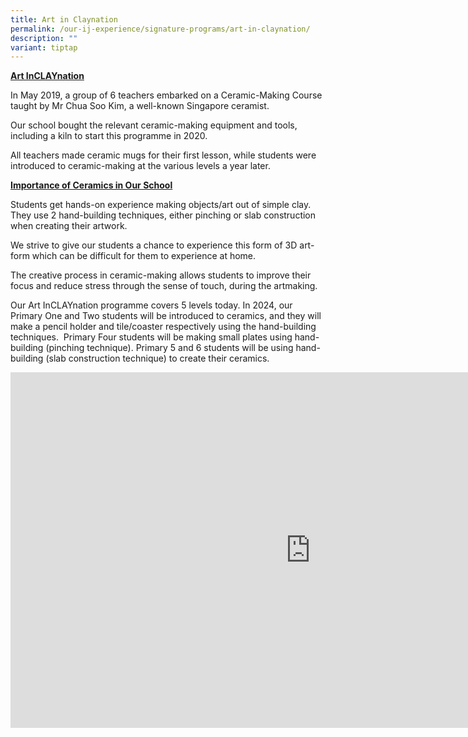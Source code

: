 ```yaml
---
title: Art in Claynation
permalink: /our-ij-experience/signature-programs/art-in-claynation/
description: ""
variant: tiptap
---
```

<p><strong><u>Art InCLAYnation</u></strong>
</p>
<p>In May 2019, a group of 6 teachers embarked on a Ceramic-Making Course
taught by Mr Chua Soo Kim, a well-known Singapore ceramist.</p>
<p>Our school bought the relevant ceramic-making equipment and tools, including
a kiln to start this programme in 2020.</p>
<p>All teachers made ceramic mugs for their first lesson, while students
were introduced to ceramic-making at the various levels a year later.</p>
<p></p>
<p><strong><u>Importance of Ceramics in Our School</u></strong>
</p>
<p>Students get hands-on experience making objects/art out of simple clay.
They use 2 hand-building techniques, either pinching or slab construction
when creating their artwork.</p>
<p>We strive to give our students a chance to experience this form of 3D
art-form which can be difficult for them to experience at home.</p>
<p>The creative process in ceramic-making allows students to improve their
focus and reduce stress through the sense of touch, during the artmaking.</p>
<p>Our Art InCLAYnation programme covers 5 levels today. In 2024, our Primary
One and Two students will be introduced to ceramics, and they will make
a pencil holder and tile/coaster respectively using the hand-building techniques.&nbsp;
Primary Four students will be making small plates using hand-building (pinching
technique). Primary 5 and 6 students will be using hand-building (slab
construction technique) to create their ceramics.</p>
<div class="iframe-wrapper">
<iframe height="569" width="960" allowfullscreen="true" frameborder="0" src="https://docs.google.com/presentation/d/1vjG_R2k_VVPJ1swWdWgNrfv55xBXO7kUXj63ZAX9_yc/embed?start=true&amp;loop=true&amp;delayms=3000"></iframe>
</div>
<p></p>